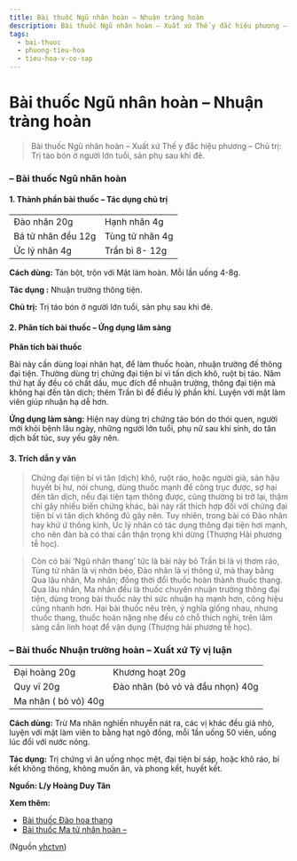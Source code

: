 ```yaml
---
title: Bài thuốc Ngũ nhân hoàn – Nhuận tràng hoàn
description: Bài thuốc Ngũ nhân hoàn – Xuất xứ Thế y đắc hiệu phương – Chủ trị- Trị táo bón ở người lớn tuổi, sản phụ sau khi đẻ.
tags:
  - bai-thuoc
  - phuong-tieu-hoa
  - tieu-hoa-v-co-sap
---
```


# Bài thuốc Ngũ nhân hoàn – Nhuận tràng hoàn 

> Bài thuốc Ngũ nhân hoàn – Xuất xứ Thế y đắc hiệu phương – Chủ trị: Trị táo bón ở người lớn tuổi, sản phụ sau khi đẻ.

### – Bài thuốc Ngũ nhân hoàn

#### 1. Thành phần bài thuốc – Tác dụng chủ trị

|  |  |
| --- | --- |
| Đào nhân 20g | Hạnh nhân 4g |
| Bá tử nhân đều 12g | Tùng tử nhân 4g |
| Ức lý nhân 4g | Trần bì 8- 12g |

**Cách dùng:** Tán bột, trộn với Mật làm hoàn. Mỗi lần uống 4-8g.

**Tác dụng :** Nhuận trường thông tiện. 

**Chủ trị:** Trị táo bón ở người lớn tuổi, sản phụ sau khi đẻ.

#### 2. Phân tích bài thuốc – Ứng dụng lâm sàng

**Phân tích bài thuốc**

Bài này cần dùng loại nhân hạt, để làm thuốc hoàn, nhuận trường đế thông đại tiện. Thường dùng trị chứng đại tiện bí vì tấn dịch khô, ruột bị táo. Năm thứ hạt ấy đều có chất dầu, mục đích để nhuận trường, thông đại tiện mà không hại đến tân dịch; thêm Trần bì để điều lý phần khí. Luyện với mật làm viên giúp nhuận hạ dễ hơn.

**Ứng dụng làm sàng:** Hiện nay dùng trị chứng táo bón do thói quen, người mới khỏi bệnh lâu ngày, những người lớn tuổi, phụ nữ sau khi sinh, do tân dịch bất túc, suy yếu gây nên.

#### 3. Trích dẫn y văn

> Chứng đại tiện bí vì tân (dịch) khô, ruột ráo, hoặc người già, sản hậu huyết bị hư, nói chung, dùng thuốc mạnh để công trục được, sợ hại đến tân dịch, nếu đại tiện tạm thông được, cũng thường bí trở lại, thậm chí gây nhiều biến chứng khác, bài này rất thích hợp đối với chứng đại tiện bí vì tân dịch không đủ gây nên. Tuy nhiên, trong bài có Đào nhân hay khứ ứ thông kinh, Úc lý nhân có tác dụng thông đại tiện hơi mạnh, cho nên đàn bà có thai cần thận trọng khi dừng (Thượng Hải phương tễ học).

> Còn có bài ‘Ngũ nhân thang’ tức là bài này bỏ Trần bì là vị thơm ráo, Tùng tử nhân là vị nhờn béo, Đào nhân là vị thông ứ, mà thay bằng Qua lâu nhân, Ma nhân; đồng thời đổi thuốc hoàn thành thuốc thang. Qua lâu nhân, Ma nhân đều là thuốc chuyên nhuận trường thông đại tiện, dùng trong bài thuốc này thì sức nhuận hạ mạnh hơn, công hiệu cũng nhanh hơn. Hai bài thuốc nêu trên, ý nghĩa giống nhau, nhưng thuốc thang, thuốc hoàn nặng nhẹ đều có chỗ thích nghi, trên lâm sàng cần linh hoạt để vận dụng (Thượng hải phương tễ học).

### – Bài thuốc Nhuận trường hoàn – Xuất xứ Tỳ vị luận

|  |  |
| --- | --- |
| Đại hoàng 20g | Khương hoạt 20g |
| Quy vĩ 20g | Đào nhân (bỏ vỏ và đầu nhọn) 40g |
| Ma nhân ( bỏ vỏ) 40g |  |

**Cách dùng:** Trừ Ma nhân nghiền nhuyễn nát ra, các vị khác đều giả nhỏ, luyện với mật làm viên to bằng hạt ngô đồng, mỗi 1ần uống 50 viên, uống lúc đổi với nước nóng.

**Tác dụng:** Trị chứng vì ăn uống nhọc mệt, đại tiện bí sáp, hoặc khô ráo, bí kết không thông, không muốn ăn, và phong kết, huyết kết.

**Nguồn: L/y Hoàng Duy Tân**

**Xem thêm:**

* [Bài thuốc Đào hoa thang](/yhctvn/bai-thuoc-dao-hoa-thang)
* [Bài thuốc Ma tử nhân hoàn –](/yhctvn/bai-thuoc-ma-tu-nhan-hoan)

(Nguồn <a href="https://yhctvn.com/bai-thuoc-ngu-nhan-hoan-nhuan-trang-hoan/" target="_blank">yhctvn</a>)
